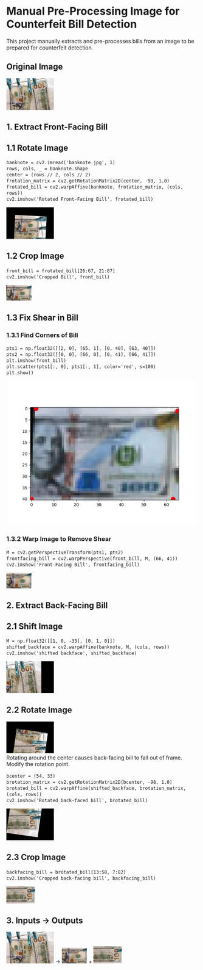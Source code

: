 # Manual Pre-Processing Image for Counterfeit Bill Detection
This project manually extracts and pre-processes bills from an image to be prepared for counterfeit detection.
## Original Image
![](images/banknote.jpg)
## 1. Extract Front-Facing Bill
## 1.1 Rotate Image
```
banknote = cv2.imread('banknote.jpg', 1)
rows, cols, _ = banknote.shape
center = (rows // 2, cols // 2)
frotation_matrix = cv2.getRotationMatrix2D(center, -93, 1.0)
frotated_bill = cv2.warpAffine(banknote, frotation_matrix, (cols, rows))
cv2.imshow('Rotated Front-Facing Bill', frotated_bill)
```
![](images/rotated_front.jpg)
## 1.2 Crop Image
```
front_bill = frotated_bill[26:67, 21:87]
cv2.imshow('Cropped Bill', front_bill)
```
![](images/cropped_front.jpg)
## 1.3 Fix Shear in Bill
### 1.3.1 Find Corners of Bill
```
pts1 = np.float32([[2, 0], [65, 1], [0, 40], [63, 40]])
pts2 = np.float32([[0, 0], [66, 0], [0, 41], [66, 41]])
plt.imshow(front_bill)
plt.scatter(pts1[:, 0], pts1[:, 1], color='red', s=100)
plt.show()
```
![](images/dots.jpg)<br>
### 1.3.2 Warp Image to Remove Shear
```
M = cv2.getPerspectiveTransform(pts1, pts2)
frontfacing_bill = cv2.warpPerspective(front_bill, M, (66, 41))
cv2.imshow('Front-Facing Bill', frontfacing_bill)
```
![](images/frontfacing_bill.jpg)
## 2. Extract Back-Facing Bill
## 2.1 Shift Image
```
M = np.float32([[1, 0, -33], [0, 1, 0]])
shifted_backface = cv2.warpAffine(banknote, M, (cols, rows))
cv2.imshow('shifted backface', shifted_backface)
```
![](images/shifted_backface.jpg)
## 2.2 Rotate Image
![](images/Rotated_around_center.jpg)<br>
Rotating around the center causes back-facing bill to fall out of frame. Modify the rotation point.
```
bcenter = (54, 33)
brotation_matrix = cv2.getRotationMatrix2D(bcenter, -98, 1.0)
brotated_bill = cv2.warpAffine(shifted_backface, brotation_matrix, (cols, rows))
cv2.imshow('Rotated back-faced bill', brotated_bill)
```
![](images/rotated_altered_center.jpg)
## 2.3 Crop Image
```
backfacing_bill = brotated_bill[13:58, 7:82]
cv2.imshow('Cropped back-facing bill', backfacing_bill)
```
![](images/backfacing_bill.jpg)
## 3. Inputs → Outputs
![](images/banknote.jpg)
→
![](images/frontfacing_bill.jpg)
+
![](images/backfacing_bill.jpg)
